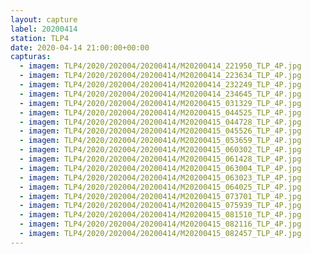 ```yaml
---
layout: capture
label: 20200414
station: TLP4
date: 2020-04-14 21:00:00+00:00
capturas:
  - imagem: TLP4/2020/202004/20200414/M20200414_221950_TLP_4P.jpg
  - imagem: TLP4/2020/202004/20200414/M20200414_223634_TLP_4P.jpg
  - imagem: TLP4/2020/202004/20200414/M20200414_232249_TLP_4P.jpg
  - imagem: TLP4/2020/202004/20200414/M20200414_234645_TLP_4P.jpg
  - imagem: TLP4/2020/202004/20200414/M20200415_031329_TLP_4P.jpg
  - imagem: TLP4/2020/202004/20200414/M20200415_044525_TLP_4P.jpg
  - imagem: TLP4/2020/202004/20200414/M20200415_044728_TLP_4P.jpg
  - imagem: TLP4/2020/202004/20200414/M20200415_045526_TLP_4P.jpg
  - imagem: TLP4/2020/202004/20200414/M20200415_053659_TLP_4P.jpg
  - imagem: TLP4/2020/202004/20200414/M20200415_060302_TLP_4P.jpg
  - imagem: TLP4/2020/202004/20200414/M20200415_061428_TLP_4P.jpg
  - imagem: TLP4/2020/202004/20200414/M20200415_063004_TLP_4P.jpg
  - imagem: TLP4/2020/202004/20200414/M20200415_063023_TLP_4P.jpg
  - imagem: TLP4/2020/202004/20200414/M20200415_064025_TLP_4P.jpg
  - imagem: TLP4/2020/202004/20200414/M20200415_073701_TLP_4P.jpg
  - imagem: TLP4/2020/202004/20200414/M20200415_075939_TLP_4P.jpg
  - imagem: TLP4/2020/202004/20200414/M20200415_081510_TLP_4P.jpg
  - imagem: TLP4/2020/202004/20200414/M20200415_082116_TLP_4P.jpg
  - imagem: TLP4/2020/202004/20200414/M20200415_082457_TLP_4P.jpg
---
```

